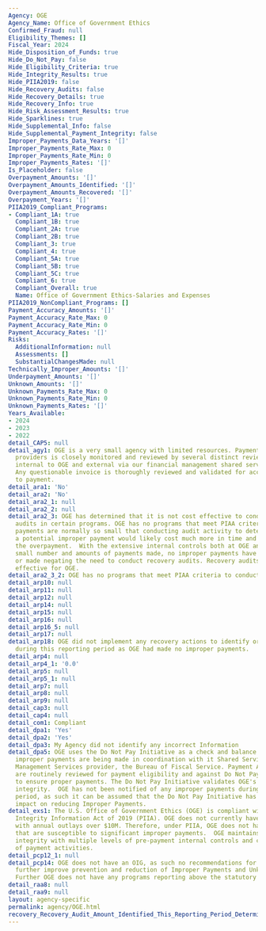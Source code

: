 ```yaml
---
Agency: OGE
Agency_Name: Office of Government Ethics
Confirmed_Fraud: null
Eligibility_Themes: []
Fiscal_Year: 2024
Hide_Disposition_of_Funds: true
Hide_Do_Not_Pay: false
Hide_Eligibility_Criteria: true
Hide_Integrity_Results: true
Hide_PIIA2019: false
Hide_Recovery_Audits: false
Hide_Recovery_Details: true
Hide_Recovery_Info: true
Hide_Risk_Assessment_Results: true
Hide_Sparklines: true
Hide_Supplemental_Info: false
Hide_Supplemental_Payment_Integrity: false
Improper_Payments_Data_Years: '[]'
Improper_Payments_Rate_Max: 0
Improper_Payments_Rate_Min: 0
Improper_Payments_Rates: '[]'
Is_Placeholder: false
Overpayment_Amounts: '[]'
Overpayment_Amounts_Identified: '[]'
Overpayment_Amounts_Recovered: '[]'
Overpayment_Years: '[]'
PIIA2019_Compliant_Programs:
- Compliant_1A: true
  Compliant_1B: true
  Compliant_2A: true
  Compliant_2B: true
  Compliant_3: true
  Compliant_4: true
  Compliant_5A: true
  Compliant_5B: true
  Compliant_5C: true
  Compliant_6: true
  Compliant_Overall: true
  Name: Office of Government Ethics-Salaries and Expenses
PIIA2019_NonCompliant_Programs: []
Payment_Accuracy_Amounts: '[]'
Payment_Accuracy_Rate_Max: 0
Payment_Accuracy_Rate_Min: 0
Payment_Accuracy_Rates: '[]'
Risks:
  AdditionalInformation: null
  Assessments: []
  SubstantialChangesMade: null
Technically_Improper_Amounts: '[]'
Underpayment_Amounts: '[]'
Unknown_Amounts: '[]'
Unknown_Payments_Rate_Max: 0
Unknown_Payments_Rate_Min: 0
Unknown_Payments_Rates: '[]'
Years_Available:
- 2024
- 2023
- 2022
detail_CAP5: null
detail_agy1: OGE is a very small agency with limited resources. Payment to all service
  providers is closely monitored and reviewed by several distinct review levels both
  internal to OGE and external via our financial management shared service provider.
  Any questionable invoice is thoroughly reviewed and validated for accuracy prior
  to payment.
detail_ara1: 'No'
detail_ara2: 'No'
detail_ara2_1: null
detail_ara2_2: null
detail_ara2_3: OGE has determined that it is not cost effective to conduct recovery
  audits in certain programs. OGE has no programs that meet PIAA criteria and agency
  payments are normally so small that conducting audit activity to determine and resolve
  a potential improper payment would likely cost much more in time and effort than
  the overpayment.  With the extensive internal controls both at OGE and BFS and the
  small number and amounts of payments made, no improper payments have been identified
  or made negating the need to conduct recovery audits. Recovery audits are not cost
  effective for OGE.
detail_ara2_3_2: OGE has no programs that meet PIAA criteria to conduct recovery audits.
detail_arp10: null
detail_arp11: null
detail_arp12: null
detail_arp14: null
detail_arp15: null
detail_arp16: null
detail_arp16_5: null
detail_arp17: null
detail_arp18: OGE did not implement any recovery actions to identify or recover overpayments
  during this reporting period as OGE had made no improper payments.
detail_arp4: null
detail_arp4_1: '0.0'
detail_arp5: null
detail_arp5_1: null
detail_arp7: null
detail_arp8: null
detail_arp9: null
detail_cap3: null
detail_cap4: null
detail_com1: Compliant
detail_dpa1: 'Yes'
detail_dpa2: 'Yes'
detail_dpa3: My Agency did not identify any incorrect Information
detail_dpa5: OGE uses the Do Not Pay Initiative as a check and balance to ensure no
  improper payments are being made in coordination with it Shared Service Financial
  Management Services provider, the Bureau of Fiscal Service. Payment Activity reports
  are routinely reviewed for payment eligibility and against Do Not Pay databases
  to ensure proper payments. The Do Not Pay Initiative validates OGE's proper payment
  integrity.  OGE has not been notified of any improper payments during the reporting
  period, as such it can be assumed that the Do Not Pay Initiative has had a positive
  impact on reducing Improper Payments.
detail_exs1: The U.S. Office of Government Ethics (OGE) is compliant with the Payment
  Integrity Information Act of 2019 (PIIA). OGE does not currently have any programs
  with annual outlays over $10M. Therefore, under PIIA, OGE does not have any programs
  that are susceptible to significant improper payments.  OGE maintains proper payment
  integrity with multiple levels of pre-payment internal controls and constant monitoring
  of payment activities.
detail_pcp12_1: null
detail_pcp14: OGE does not have an OIG, as such no recommendations for actions to
  further improve prevention and reduction of Improper Payments and Unknown Payments.
  Further OGE does not have any programs reporting above the statutory threshold.
detail_raa8: null
detail_raa9: null
layout: agency-specific
permalink: agency/OGE.html
recovery_Recovery_Audit_Amount_Identified_This_Reporting_Period_Determined_Not_Collectable_Rate: 0.0
---
```

